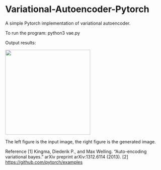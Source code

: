 # Variational-Autoencoder-Pytorch

A simple Pytorch implementation of variational autoencoder.

To run the program:
  python3 vae.py

Output results:

<img src = "Variational-Autoencoder-Pytorch/figure_1.png" width="270">

The left figure is the input image, the right figure is the generated image.


Reference
[1] Kingma, Diederik P., and Max Welling. “Auto-encoding variational bayes.” arXiv preprint arXiv:1312.6114 (2013).
[2] https://github.com/pytorch/examples
